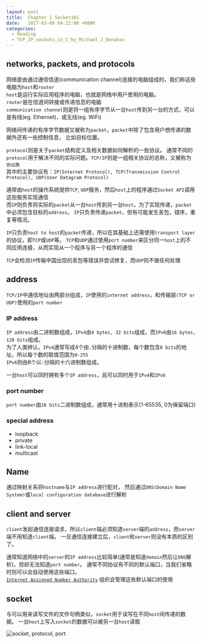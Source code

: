 ```yaml
---
layout: post
title:  Chapter 1 Socket101
date:   2017-03-09 04:22:00 +0800
categories:
  - Reading
  - TCP_IP_sockets_in_C_by_Michael_J_Donahoo
---
```


## networks, packets, and protocols

网络是由通过通信信道(communication channel)连接的电脑组成的，我们称这些电脑为`host`和`router`  
`host`是运行实际应用程序的电脑，也就是网络中用户使用的电脑。  
`router`是在信道间转接或传递信息的电脑  
`communication channel`则是将一组有序字节从一台`host`传到另一台的方式，可以是有线(eg. Ethernet)，或无线(eg. WiFi)

网络间传递的有序字节数据又被称为`packet`，`packet`中除了包含用户想传递的数据外还有一些控制信息，
比如目标位置。

`protocol`则是关于`packet`结构定义及相关数据如何解析的一些协议。
通常不同的`protocol`用于解决不同的实际问题。`TCP/IP`则是一组相关协议的总称，又被称为`协议族`  
其中的主要协议有：`IP(Internet Protocol), TCP(Transmission Control Protocol), UDP(User Datagram Protocol)`

通常由`host`的操作系统提供`TCP`, `UDP`服务，然后`host`上的程序通过`Socket API`调用这些服务实现通信  
而`IP`则负责将实际的`packet`从一台`host`传到另一台`host`，为了实现传递，`packet`中必须包含目标的`address`。
`IP`只负责传递`packet`，但有可能发生丢包，错序，重复等情况。

`IP`只负责`host to host`的`packet`传递，所以在其基础上还需使用`transport layer`的协议，即`TCP`或`UDP`等。
`TCP`和`UDP`通过使用`port number`来区分同一`host`上的不同应用连接，从而实现从一个程序与另一个程序的通信

`TCP`会检测`IP`传输中国出现的丢包等错误并尝试修复，而`UDP`则不做任何处理

## address

`TCP/IP`中通信地址由两部分组成，`IP`使用的`internet address`，和传输层`(TCP or UDP)`使用的`port number`


### IP address

`IP address`由二进制数组成，`IPv4`由`4 bytes, 32 bits`组成，而`IPv6`由`16 bytes, 128 bits`组成。  
为了人类辨认，`IPv4`通常写成4个由`.`分隔的十进制数，每个数包含`8 bits`的地址，所以每个数的取值范围为`0-255`  
`IPv6`则由8个以`:`分隔的十六进制数组成。

一台`host`可以同时拥有多个`IP address`，且可以同时用于`IPv4`和`IPv6`


### port number

`port number`由`16 bits`二进制数组成，通常用十进制表示(1-65535, 0为保留端口)

### special address

- loopback
- private
- link-local
- multicast

## Name

通过映射关系将`hostname`与`IP address`进行配对，
然后通过`DNS(Domain Name System)`或`local configuration database`进行解析

## client and server

`client`发起通信连接请求，所以`client`端必须知道`server`端的`address`，而`server`端不用知道`client`端。
一旦通信连接建立后，`client`和`server`则没有本质的区别了。

通常知道网络中的`server`的`IP address`比较简单(通常是知道`domain`然后让`DNS`解析)，但却无法知道`port number`。
通常不同协议有不同的默认端口，当我们省略时则可以会自动使用这些端口。  
[`Internet Assigned Number Authority`](https://www.iana.org/assignments/service-names-port-numbers/service-names-port-numbers.xhtml)
组织会管理这些默认端口的使用

## socket

与可以用来读写文件的文件句柄类似，`socket`用于读写在不同`host`间传递的数据。
一台`host`上写入`socket`的数据可以被另一台`host`读取

![socket, protocol, port](https://i.imgur.com/feYaaDR.png)
